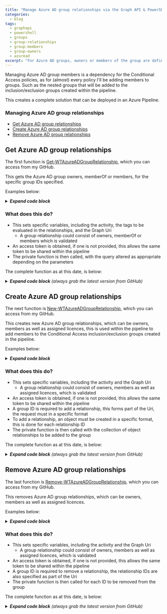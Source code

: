 ```yaml
---
title: "Manage Azure AD group relationships via the Graph API & PowerShell"
categories:
  - blog
tags:
  - graphapi
  - powershell
  - groups
  - group-relationships
  - group-members
  - group-owners
  - azuread
excerpt: "For Azure AD groups, owners or members of the group are defined as group 'relationships', this is a series of PowerShell functions to manage these..."
---
```

Managing Azure AD group members is a dependency for the Conditional Access policies, as for (almost) every policy I'll be adding members to groups. Such as the nested groups that will be added to the inclusion/exclusion groups created within the pipeline.

This creates a complete solution that can be deployed in an Azure Pipeline.

### Managing Azure AD group relationships
- [Get Azure AD group relationships](#get-azure-ad-group-relationships)
- [Create Azure AD group relationships](#create-azure-ad-group-relationships)
- [Remove Azure AD group relationships](#remove-azure-ad-group-relationships)

## Get Azure AD group relationships
The first function is [Get-WTAzureADGroupRelationship][function-get], which you can access from my GitHub.

This gets the Azure AD group owners, memberOf or members, for the specific group IDs specified.

Examples below:

<details>
  <summary><em><strong>Expand code block</strong></em></summary>

```powershell
# Clone repo that contains the Graph API and ToolKit functions
git clone --branch main --single-branch https://github.com/wesley-trust/GraphAPI.git
git clone --branch main --single-branch https://github.com/wesley-trust/ToolKit.git

# Dot source function into memory
. .\GraphAPI\Public\AzureAD\Groups\Relationship\Get-WTAzureADGroupRelationship.ps1

# Define Variables
$ClientID = "sdg23497-sd82-983s-sdf23-dsf234kafs24"
$ClientSecret = "khsdfhbdfg723498345_sdfkjbdf~-SDFFG1"
$TenantDomain = "wesleytrustsandbox.onmicrosoft.com"
$GroupIDs = @("gkg23497-43gf-983s-5fg36-dsf234kafs24","hsw23497-hg5d-t59b-fd35k-dsf234kafs24")
$AccessToken = "HWYLAqz6PipzzdtPwRnSN0Socozs2lZ7nsFky90UlDGTmaZY1foVojTUqFgm1vw0iBslogoP"
$Relationship = "members"

# Create hashtable
$Parameters = @{
  ClientID     = $ClientID
  ClientSecret = $ClientSecret
  TenantDomain = $TenantDomain
  GroupIDs     = $GroupIDs
  Relationship = $Relationship
}

# Get the members for the specific group, splat the parameters (including the service principal to obtain an access token)
Get-WTAzureADGroupRelationship @Parameters

# Or pipe specific group IDs to get the members, including an access token previously obtained
$GroupIDs | Get-WTAzureADGroupRelationship -AccessToken $AccessToken -Relationship $Relationship

# Or specify each parameter individually, including an access token previously obtained
Get-WTAzureADGroupRelationship -AccessToken $AccessToken -GroupIDs $GroupIDs -Relationship $Relationship
```

</details>

### What does this do? <!-- omit in toc -->
- This sets specific variables, including the activity, the tags to be evaluated in the relationships, and the Graph Uri
  - A group relationship could consist of owners, memberOf or members which is validated
- An access token is obtained, if one is not provided, this allows the same token to be shared within the pipeline
- The private function is then called, with the query altered as appropriate depending on the parameters

The complete function as at this date, is below:

<details>
  <summary><em><strong>Expand code block</strong> (always grab the latest version from GitHub)</em></summary>

```powershell
function Get-WTAzureADGroupRelationship {
    [CmdletBinding()]
    param (
        [parameter(
            Mandatory = $false,
            ValueFromPipeLineByPropertyName = $true,
            HelpMessage = "Client ID for the Azure AD service principal with Azure AD group Graph permissions"
        )]
        [string]$ClientID,
        [parameter(
            Mandatory = $false,
            ValueFromPipeLineByPropertyName = $true,
            HelpMessage = "Client secret for the Azure AD service principal with Azure AD group Graph permissions"
        )]
        [string]$ClientSecret,
        [parameter(
            Mandatory = $false,
            ValueFromPipeLineByPropertyName = $true,
            HelpMessage = "The initial domain (onmicrosoft.com) of the tenant"
        )]
        [string]$TenantDomain,
        [parameter(
            Mandatory = $false,
            ValueFromPipeLineByPropertyName = $true,
            HelpMessage = "The access token, obtained from executing Get-WTGraphAccessToken"
        )]
        [string]$AccessToken,
        [parameter(
            Mandatory = $false,
            ValueFromPipeLineByPropertyName = $true,
            HelpMessage = "Specify whether to exclude features in preview, a production API version will be used instead"
        )]
        [switch]$ExcludePreviewFeatures,
        [parameter(
            Mandatory = $false,
            ValueFromPipeLineByPropertyName = $true,
            HelpMessage = "Specify whether to exclude tag processing of groups"
        )]
        [switch]$ExcludeTagEvaluation,
        [parameter(
            Mandatory = $true,
            ValueFromPipeLineByPropertyName = $true,
            ValueFromPipeLine = $true,
            HelpMessage = "The Azure AD group to get the members of, this must contain valid id(s)"
        )]
        [Alias("id", "GroupID", "GroupIDs")]
        [string[]]$IDs,
        [parameter(
            Mandatory = $true,
            ValueFromPipeLineByPropertyName = $true,
            HelpMessage = "The group relationship to return, such as group members, owners or groups this group is a member of"
        )]
        [ValidateSet("members", "owners", "memberOf", "assignLicense")]
        [string]$Relationship
    )
    Begin {
        try {
            # Function definitions
            $Functions = @(
                "GraphAPI\Public\Authentication\Get-WTGraphAccessToken.ps1",
                "GraphAPI\Private\Invoke-WTGraphGet.ps1"
            )

            # Function dot source
            foreach ($Function in $Functions) {
                . $Function
            }

            # Variables
            $Activity = "Getting Azure AD group $Relationship"
            $Uri = "groups"
            $Tags = @("SVC", "REF", "ENV")

        }
        catch {
            Write-Error -Message $_.Exception
            throw $_.exception
        }
    }
    Process {
        try {

            # If there is no access token, obtain one
            if (!$AccessToken) {
                $AccessToken = Get-WTGraphAccessToken `
                    -ClientID $ClientID `
                    -ClientSecret $ClientSecret `
                    -TenantDomain $TenantDomain
            }
            if ($AccessToken) {

                # Build Parameters
                $Parameters = @{
                    AccessToken = $AccessToken
                    Activity    = $Activity
                }
                if ($ExcludePreviewFeatures) {
                    $Parameters.Add("ExcludePreviewFeatures", $true)
                }
                if (!$ExcludeTagEvaluation) {
                    $Parameters.Add("Tags", $Tags)
                }

                # Get Azure AD group relationship
                $QueryResponse = foreach ($Id in $IDs) {
                    Invoke-WTGraphGet @Parameters -Uri "$Uri/$Id/$Relationship"
                }

                # Return response if one is returned
                if ($QueryResponse) {
                    $QueryResponse
                }
                else {
                    $WarningMessage = "No group $Relationship exist in Azure AD for any of the group IDs specified"
                    Write-Warning $WarningMessage
                }
            }
            else {
                $ErrorMessage = "No access token specified, obtain an access token object from Get-WTGraphAccessToken"
                Write-Error $ErrorMessage
                throw $ErrorMessage
            }
        }
        catch {
            Write-Error -Message $_.Exception
            throw $_.exception
        }
    }
    End {
        try {
            
        }
        catch {
            Write-Error -Message $_.Exception
            throw $_.exception
        }
    }
}
```

</details>

## Create Azure AD group relationships
The next function is [New-WTAzureADGroupRelationship][function-new], which you can access from my GitHub.

This creates new Azure AD group relationships, which can be owners, members as well as assigned licences, this is used within the pipeline to add members to the Conditional Access inclusion/exclusion groups created in the pipeline.

Examples below:

<details>
  <summary><em><strong>Expand code block</strong></em></summary>

```powershell
# Clone repo that contains the Graph API functions
git clone --branch main --single-branch https://github.com/wesley-trust/GraphAPI.git

# Dot source function into memory
. .\GraphAPI\Public\AzureAD\Groups\Relationship\New-WTAzureADGroupRelationship.ps1

# Define Variables
$ClientID = "sdg23497-sd82-983s-sdf23-dsf234kafs24"
$ClientSecret = "khsdfhbdfg723498345_sdfkjbdf~-SDFFG1"
$TenantDomain = "wesleytrustsandbox.onmicrosoft.com"
$GroupID = "gb5d3497-78jb-983s-hb5s6-gbv334kafs24"
$RelationshipIDs = @("gkg23497-43gf-983s-5fg36-dsf234kafs24","hsw23497-hg5d-t59b-fd35k-dsf234kafs24")
$AccessToken = "HWYLAqz6PipzzdtPwRnSN0Socozs2lZ7nsFky90UlDGTmaZY1foVojTUqFgm1vw0iBslogoP"
$Relationship = "members"

# Create hashtable
$Parameters = @{
  ClientID          = $ClientID
  ClientSecret      = $ClientSecret
  TenantDomain      = $TenantDomain
  GroupID           = $GroupID
  RelationshipIDs   = $RelationshipIDs
  Relationship      = $Relationship
}

# Add new relationships to the specified group, splat the parameters (including the service principal to obtain an access token)
New-WTAzureADGroupRelationship @Parameters

# Or pipe specific relationship IDs to create the association with the group, including an access token previously obtained
$RelationshipIDs | New-WTAzureADGroupRelationship -AccessToken $AccessToken -GroupID $GroupID -Relationship $Relationship

# Or specify each parameter individually, including an access token previously obtained
New-WTAzureADGroupRelationship -AccessToken $AccessToken -GroupID $GroupID -RelationshipIDs $RelationshipIDs -Relationship $Relationship
```

</details>

### What does this do? <!-- omit in toc -->
- This sets specific variables, including the activity and the Graph Uri
  - A group relationship could consist of owners, members as well as assigned licences, which is validated
- An access token is obtained, if one is not provided, this allows the same token to be shared within the pipeline
- A group ID is required to add a relationship, this forms part of the Uri, the request must in a specific format
- To add a relationship, an object must be created in a specific format, this is done for each relationship ID
- The private function is then called with the collection of object relationships to be added to the group

The complete function as at this date, is below:

<details>
  <summary><em><strong>Expand code block</strong> (always grab the latest version from GitHub)</em></summary>

```powershell
function New-WTAzureADGroupRelationship {
    [CmdletBinding()]
    param (
        [parameter(
            Mandatory = $false,
            ValueFromPipeLineByPropertyName = $true,
            HelpMessage = "Client ID for the Azure AD service principal with Azure AD group Graph permissions"
        )]
        [string]$ClientID,
        [parameter(
            Mandatory = $false,
            ValueFromPipeLineByPropertyName = $true,
            HelpMessage = "Client secret for the Azure AD service principal with Azure AD group Graph permissions"
        )]
        [string]$ClientSecret,
        [parameter(
            Mandatory = $false,
            ValueFromPipeLineByPropertyName = $true,
            HelpMessage = "The initial domain (onmicrosoft.com) of the tenant"
        )]
        [string]$TenantDomain,
        [parameter(
            Mandatory = $false,
            ValueFromPipeLineByPropertyName = $true,
            HelpMessage = "The access token, obtained from executing Get-WTGraphAccessToken"
        )]
        [string]$AccessToken,
        [parameter(
            Mandatory = $false,
            ValueFromPipeLineByPropertyName = $true,
            HelpMessage = "Specify whether to exclude features in preview, a production API version will be used instead"
        )]
        [switch]$ExcludePreviewFeatures,
        [parameter(
            Mandatory = $true,
            ValueFromPipeLineByPropertyName = $true,
            ValueFromPipeLine = $true,
            HelpMessage = "The Azure AD group to add the members or owners to, this must contain valid id(s)"
        )]
        [Alias("GroupID")]
        [string]$ID,
        [parameter(
            Mandatory = $true,
            ValueFromPipeLineByPropertyName = $true,
            HelpMessage = "The group relationship to add, such as group members or owners"
        )]
        [ValidateSet("members", "owners", "assignLicense")]
        [string]$Relationship,
        [parameter(
            Mandatory = $false,
            ValueFromPipeLineByPropertyName = $true,
            HelpMessage = "The relationship ids of the objects to add to the group"
        )]
        [Alias('RelationshipID', 'GroupRelationshipID', 'GroupRelationshipIDs')]
        [string[]]$RelationshipIDs
    )
    Begin {
        try {
            # Function definitions
            $Functions = @(
                "GraphAPI\Public\Authentication\Get-WTGraphAccessToken.ps1",
                "GraphAPI\Private\Invoke-WTGraphPost.ps1"
            )

            # Function dot source
            foreach ($Function in $Functions) {
                . $Function
            }

            # Variables
            $Activity = "Adding Azure AD group $Relationship"
            $Uri = "groups"
        }
        catch {
            Write-Error -Message $_.Exception
            throw $_.exception
        }
    }
    Process {
        try {

            # If there is no access token, obtain one
            if (!$AccessToken) {
                $AccessToken = Get-WTGraphAccessToken `
                    -ClientID $ClientID `
                    -ClientSecret $ClientSecret `
                    -TenantDomain $TenantDomain
            }
            if ($AccessToken) {

                # Build Parameters
                $Parameters = @{
                    AccessToken = $AccessToken
                    Activity    = $Activity
                }
                if ($ExcludePreviewFeatures) {
                    $Parameters.Add("ExcludePreviewFeatures", $true)
                }
                if ($Relationship -eq "assignLicense") {
                    $Parameters.Add("Uri", "$Uri/$Id/$Relationship")
                }
                else {
                    $Parameters.Add("Uri", "$Uri/$Id/$Relationship/`$ref")
                }

                # If there are IDs, for each, create an appropriate object with the IDs
                if ($RelationshipIDs) {
                    if ($Relationship -eq "assignLicense") {
                        $Licences = foreach ($RelationshipId in $RelationshipIDs) {
                            [PSCustomObject]@{
                                "disabledPlans" = @()
                                "skuId" = $RelationshipId
                            }
                        }
                        $RelationshipObject = [PSCustomObject]@{
                            addLicenses    = @(
                                $Licences
                            )
                            removeLicenses = @()
                        }
                    }
                    else {
                        $RelationshipObject = foreach ($RelationshipId in $RelationshipIDs) {
                            [PSCustomObject]@{
                                "@odata.id" = "https://graph.microsoft.com/v1.0/directoryObjects/$RelationshipId"
                            }
                        }
                    }

                    # Add group relationship
                    Invoke-WTGraphPost `
                        @Parameters `
                        -InputObject $RelationshipObject
                }
                else {
                    $ErrorMessage = "There are no group $Relationship to be added"
                    Write-Error $ErrorMessage
                }
            }
            else {
                $ErrorMessage = "No access token specified, obtain an access token object from Get-WTGraphAccessToken"
                Write-Error $ErrorMessage
                throw $ErrorMessage
            }
        }
        catch {
            Write-Error -Message $_.Exception
            throw $_.exception
        }
    }
    End {
        try {
            
        }
        catch {
            Write-Error -Message $_.Exception
            throw $_.exception
        }
    }
}
```

</details>

## Remove Azure AD group relationships
The last function is [Remove-WTAzureADGroupRelationship][function-remove], which you can access from my GitHub.

This removes Azure AD group relationships, which can be owners, members as well as assigned licences.

Examples below:

<details>
  <summary><em><strong>Expand code block</strong></em></summary>

```powershell
# Clone repo that contains the Graph API functions
git clone --branch main --single-branch https://github.com/wesley-trust/GraphAPI.git

# Dot source function into memory
. .\GraphAPI\Public\AzureAD\Groups\Relationship\Remove-WTAzureADGroupRelationship.ps1

# Define Variables
$ClientID = "sdg23497-sd82-983s-sdf23-dsf234kafs24"
$ClientSecret = "khsdfhbdfg723498345_sdfkjbdf~-SDFFG1"
$TenantDomain = "wesleytrustsandbox.onmicrosoft.com"
$GroupID = "gb5d3497-78jb-983s-hb5s6-gbv334kafs24"
$RelationshipIDs = @("gkg23497-43gf-983s-5fg36-dsf234kafs24","hsw23497-hg5d-t59b-fd35k-dsf234kafs24")
$AccessToken = "HWYLAqz6PipzzdtPwRnSN0Socozs2lZ7nsFky90UlDGTmaZY1foVojTUqFgm1vw0iBslogoP"
$Relationship = "members"

# Create hashtable
$Parameters = @{
  ClientID          = $ClientID
  ClientSecret      = $ClientSecret
  TenantDomain      = $TenantDomain
  GroupID           = $GroupID
  RelationshipIDs   = $RelationshipIDs
  Relationship      = $Relationship
}

# Remove relationships from the specified group, splat the parameters (including the service principal to obtain an access token)
Remove-WTAzureADGroupRelationship @Parameters

# Or pipe specific relationship IDs to remove the association with the group, including an access token previously obtained
$RelationshipIDs | Remove-WTAzureADGroupRelationship -AccessToken $AccessToken -GroupID $GroupID -Relationship $Relationship

# Or specify each parameter individually, including an access token previously obtained
Remove-WTAzureADGroupRelationship -AccessToken $AccessToken -GroupID $GroupID -RelationshipIDs $RelationshipIDs -Relationship $Relationship
```

</details>

### What does this do? <!-- omit in toc -->
- This sets specific variables, including the activity and the Graph Uri
  - A group relationship could consist of owners, members as well as assigned licences, which is validated
- An access token is obtained, if one is not provided, this allows the same token to be shared within the pipeline
- A group ID is required to remove a relationship, the relationship IDs are also specified as part of the Uri
- The private function is then called for each ID to be removed from the group

The complete function as at this date, is below:

<details>
  <summary><em><strong>Expand code block</strong> (always grab the latest version from GitHub)</em></summary>

```powershell
function Remove-WTAzureADGroupRelationship {
    [CmdletBinding()]
    param (
        [parameter(
            Mandatory = $false,
            ValueFromPipeLineByPropertyName = $true,
            HelpMessage = "Client ID for the Azure AD service principal with Azure AD group Graph permissions"
        )]
        [string]$ClientID,
        [parameter(
            Mandatory = $false,
            ValueFromPipeLineByPropertyName = $true,
            HelpMessage = "Client secret for the Azure AD service principal with Azure AD group Graph permissions"
        )]
        [string]$ClientSecret,
        [parameter(
            Mandatory = $false,
            ValueFromPipeLineByPropertyName = $true,
            HelpMessage = "The initial domain (onmicrosoft.com) of the tenant"
        )]
        [string]$TenantDomain,
        [parameter(
            Mandatory = $false,
            ValueFromPipeLineByPropertyName = $true,
            HelpMessage = "The access token, obtained from executing Get-WTGraphAccessToken"
        )]
        [string]$AccessToken,
        [parameter(
            Mandatory = $false,
            ValueFromPipeLineByPropertyName = $true,
            HelpMessage = "Specify whether to exclude features in preview, a production API version will be used instead"
        )]
        [switch]$ExcludePreviewFeatures,
        [parameter(
            Mandatory = $true,
            ValueFromPipeLineByPropertyName = $true,
            ValueFromPipeLine = $true,
            HelpMessage = "The Azure AD group to remove the members or owners from, this must contain valid id(s)"
        )]
        [Alias("GroupID")]
        [string]$ID,
        [parameter(
            Mandatory = $true,
            ValueFromPipeLineByPropertyName = $true,
            HelpMessage = "The group relationship to remove, such as group members or owners"
        )]
        [ValidateSet("members", "owners", "assignLicense")]
        [string]$Relationship,
        [parameter(
            Mandatory = $false,
            ValueFromPipeLineByPropertyName = $true,
            HelpMessage = "The relationship ids of the objects to remove from the group"
        )]
        [Alias('RelationshipID', 'GroupRelationshipID', 'GroupRelationshipIDs')]
        [string[]]$RelationshipIDs
    )
    Begin {
        try {
            # Function definitions
            $Functions = @(
                "GraphAPI\Public\Authentication\Get-WTGraphAccessToken.ps1",
                "GraphAPI\Private\Invoke-WTGraphPost.ps1",
                "GraphAPI\Private\Invoke-WTGraphDelete.ps1"
            )

            # Function dot source
            foreach ($Function in $Functions) {
                . $Function
            }

            # Variables
            $Activity = "Removing Azure AD group $Relationship"
            $Uri = "groups"
        }
        catch {
            Write-Error -Message $_.Exception
            throw $_.exception
        }
    }
    Process {
        try {

            # If there is no access token, obtain one
            if (!$AccessToken) {
                $AccessToken = Get-WTGraphAccessToken `
                    -ClientID $ClientID `
                    -ClientSecret $ClientSecret `
                    -TenantDomain $TenantDomain
            }
            if ($AccessToken) {

                # Build Parameters
                $Parameters = @{
                    AccessToken = $AccessToken
                    Activity    = $Activity
                }
                if ($ExcludePreviewFeatures) {
                    $Parameters.Add("ExcludePreviewFeatures", $true)
                }

                # If there are IDs, for each, where appropriate create an object and remove the group relationship with the appropriate function
                if ($RelationshipIDs) {
                    if ($Relationship -eq "assignLicense") {
                        $Licences = foreach ($RelationshipId in $RelationshipIDs) {
                            [PSCustomObject]@{
                                "skuId" = $RelationshipId
                            }
                        }
                        $RelationshipObject = [PSCustomObject]@{
                            addLicences    = @()
                            removeLicenses = @(
                                $Licences
                            )
                        }
                        
                        # Remove group relationship
                        Invoke-WTGraphPost `
                            @Parameters `
                            -InputObject $RelationshipObject
                    }
                    else {
                        foreach ($RelationshipId in $RelationshipIDs) {
                        
                            # Remove group relationship
                            Invoke-WTGraphDelete `
                                @Parameters `
                                -Uri "$Uri/$Id/$Relationship/$RelationshipId/`$ref"
                        }
                    }
                }
                else {
                    $ErrorMessage = "There are no group $Relationship to be removed"
                    Write-Error $ErrorMessage
                }
            }
            else {
                $ErrorMessage = "No access token specified, obtain an access token object from Get-WTGraphAccessToken"
                Write-Error $ErrorMessage
                throw $ErrorMessage
            }
        }
        catch {
            Write-Error -Message $_.Exception
            throw $_.exception
        }
    }
    End {
        try {
            
        }
        catch {
            Write-Error -Message $_.Exception
            throw $_.exception
        }
    }
}
```

</details>

[function-get]: https://github.com/wesley-trust/GraphAPI/blob/main/Public/AzureAD/Groups/Relationship/Get-WTAzureADGroupRelationship.ps1
[function-new]: https://github.com/wesley-trust/GraphAPI/blob/main/Public/AzureAD/Groups/Relationship/New-WTAzureADGroupRelationship.ps1
[function-remove]: https://github.com/wesley-trust/GraphAPI/blob/main/Public/AzureAD/Groups/Relationship/Remove-WTAzureADGroupRelationship.ps1
